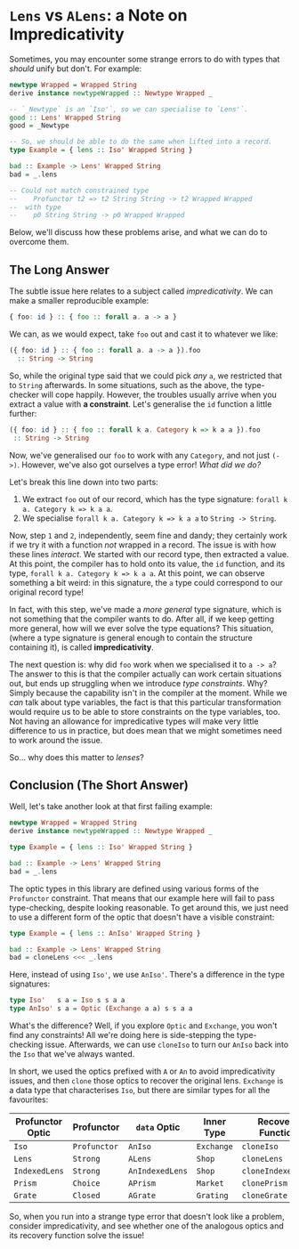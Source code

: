# `Lens` vs `ALens`: a Note on Impredicativity

Sometimes, you may encounter some strange errors to do with types that
_should_ unify but don't. For example:

```purescript
newtype Wrapped = Wrapped String
derive instance newtypeWrapped :: Newtype Wrapped _

-- `_Newtype` is an `Iso'`, so we can specialise to `Lens'`.
good :: Lens' Wrapped String
good = _Newtype

-- So, we should be able to do the same when lifted into a record.
type Example = { lens :: Iso' Wrapped String }

bad :: Example -> Lens' Wrapped String
bad = _.lens

-- Could not match constrained type
--    Profunctor t2 => t2 String String -> t2 Wrapped Wrapped
--  with type
--    p0 String String -> p0 Wrapped Wrapped
```

Below, we'll discuss how these problems arise, and what we can do to overcome
them.

## The Long Answer

The subtle issue here relates to a subject called *impredicativity*. We can make
a smaller reproducible example:

```purescript
{ foo: id } :: { foo :: forall a. a -> a }
```

We can, as we would expect, take `foo` out and cast it to whatever we like:

```purescript
({ foo: id } :: { foo :: forall a. a -> a }).foo
  :: String -> String
```

So, while the original type said that we could pick _any_ `a`, we restricted that
to `String` afterwards. In some situations, such as the above, the type-checker
will cope happily. However, the troubles usually arrive when you extract a value
with **a constraint**. Let's generalise the `id` function a little further:

```purescript
({ foo: id } :: { foo :: forall k a. Category k => k a a }).foo
 :: String -> String
```

Now, we've generalised our `foo` to work with any `Category`, and not just
`(->)`. However, we've also got ourselves a type error! _What did we do?_

Let's break this line down into two parts:

1. We extract `foo` out of our record, which has the type signature: `forall k a. Category k => k a a`.
2. We specialise `forall k a. Category k => k a a` to `String -> String`.

Now, step `1` and `2`, independently, seem fine and dandy; they certainly work
if we try it with a function _not_ wrapped in a record. The issue is with how
these lines *interact*. We started with our record type, then extracted a value.
At this point, the compiler has to hold onto its value, the `id` function, and
its type, `forall k a. Category k => k a a`. At this point, we can
observe something a bit weird: in this signature, the `a` type could correspond to our
original record type!

In fact, with this step, we've made a *more general* type signature, which is
not something that the compiler wants to do. After all, if we keep getting more
general, how will we ever solve the type equations? This situation, (where a
type signature is general enough to contain the structure containing it), is
called **impredicativity**.

The next question is: why did `foo` work when we specialised it to `a -> a`? The
answer to this is that the compiler actually can work certain situations out,
but ends up struggling when we introduce *type constraints*. Why? Simply because
the capability isn't in the compiler at the moment. While we _can_ talk about type
variables, the fact is that this particular transformation would require us to be
able to store constraints on the type variables, too. Not having an allowance for
impredicative types will make very little difference to us in practice, but does
mean that we might sometimes need to work around the issue.

So... why does this matter to _lenses_? 

## Conclusion (The Short Answer)

Well, let's take another look at that first failing example:

```purescript
newtype Wrapped = Wrapped String
derive instance newtypeWrapped :: Newtype Wrapped _

type Example = { lens :: Iso' Wrapped String }

bad :: Example -> Lens' Wrapped String
bad = _.lens
```

The optic types in this library are defined using various forms of the
`Profunctor` constraint. That means that our example here will fail to pass
type-checking, despite looking reasonable. To get around this, we just need to
use a different form of the optic that doesn't have a visible constraint:

```purescript
type Example = { lens :: AnIso' Wrapped String }

bad :: Example -> Lens' Wrapped String
bad = cloneLens <<< _.lens
```

Here, instead of using `Iso'`, we use `AnIso'`. There's a difference in the type
signatures:

```purescript
type Iso'   s a = Iso s s a a
type AnIso' s a = Optic (Exchange a a) s s a a
```

What's the difference? Well, if you explore `Optic` and `Exchange`, you won't
find any constraints! All we're doing here is side-stepping the type-checking
issue. Afterwards, we can use `cloneIso` to turn our `AnIso` back into the `Iso`
that we've always wanted.

In short, we used the optics prefixed with `A` or `An` to avoid impredicativity
issues, and then `clone` those optics to recover the original lens. `Exchange`
is a data type that characterises `Iso`, but there are similar types for all the
favourites:

| Profunctor Optic | Profunctor | `data` Optic | Inner Type | Recovery Function |
| -- | -- | -- | -- | -- |
| `Iso` | `Profunctor` | `AnIso` | `Exchange` | `cloneIso` |
| `Lens` | `Strong` | `ALens` | `Shop` | `cloneLens` |
| `IndexedLens` | `Strong` | `AnIndexedLens` | `Shop` | `cloneIndexedLens` |
| `Prism` | `Choice` | `APrism` | `Market` | `clonePrism` |
| `Grate` | `Closed` | `AGrate` | `Grating` | `cloneGrate` |

So, when you run into a strange type error that doesn't look like a problem,
consider impredicativity, and see whether one of the analogous optics and its
recovery function solve the issue!
